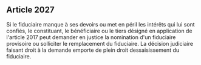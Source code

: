 Article 2027
----
Si le fiduciaire manque à ses devoirs ou met en péril les intérêts qui lui sont
confiés, le constituant, le bénéficiaire ou le tiers désigné en application de
l'article 2017 peut demander en justice la nomination d'un fiduciaire provisoire
ou solliciter le remplacement du fiduciaire. La décision judiciaire faisant
droit à la demande emporte de plein droit dessaisissement du fiduciaire.
